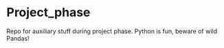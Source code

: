 # Project_phase

Repo for auxiliary stuff during project phase.
Python is fun, beware of wild Pandas!
